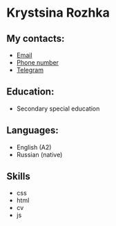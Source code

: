 # Krystsina Rozhka

## My contacts:

- [Email](kovalevskaya.kristina.kot@gmail.com)
- [Phone number](<+375(25)7166769>)
- [Telegram](https://t.me/rosemarycat)

## Education:

- Secondary special education

## Languages:

- English (A2)
- Russian (native)

## Skills

- css
- html
- cv
- js
